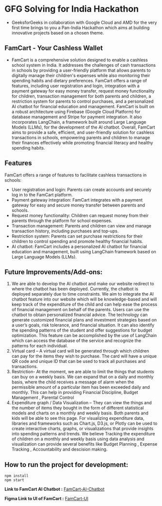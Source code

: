 # GFG Solving for India Hackathon
- GeeksforGeeks in collaboration with Google Cloud and AMD for the very first time brings to you a Pan-India Hackathon which aims at building innovative projects based on a chosen theme.

## FamCart - Your Cashless Wallet

- FamCart is a comprehensive solution designed to enable a cashless school system in India. It addresses the challenges of cash transactions in schools by providing a user-friendly platform that allows parents to digitally manage their children's expenses while also monitoring their spending habits and dietary preferences. FamCart offers a range of features, including user registration and login, integration with a payment gateway for easy money transfer, request money functionality for children, transaction management for both parents and children, a restriction system for parents to control purchases, and a personalized AI chatbot for financial education and management. FamCart is built on a robust architecture using Firebase (Google Cloud Platform) for database management and Stripe for payment integration. It also incorporates LangChain, a framework built around Large Language Models (LLMs), for the development of the AI chatbot. Overall, FamCart aims to provide a safe, efficient, and user-friendly solution for cashless transactions in schools, empowering parents and children to manage their finances effectively while promoting financial literacy and healthy spending habits.

## Features
FamCart offers a range of features to facilitate cashless transactions in schools:

- User registration and login: Parents can create accounts and securely log in to the FamCart platform.
- Payment gateway integration: FamCart integrates with a payment gateway for easy and secure money transfer between parents and schools.
- Request money functionality: Children can request money from their parents through the platform for school expenses.
- Transaction management: Parents and children can view and manage transaction history, including purchases and top-ups.
- Restriction system: Parents can set purchase restrictions for their children to control spending and promote healthy financial habits.
- AI chatbot: FamCart includes a personalized AI chatbot for financial education and management, built using LangChain framework based on Large Language Models (LLMs).

## Future Improvements/Add-ons:
1. We are able to develop the AI chatbot and make our website redirect to where the chatbot has been deployed. Currently, the chatbot is deployed separately due to time constraints. We aim to integrate the AI chatbot feature into our website which will be knowledge-based and will keep track of the expenditure of the child and can help ease the process of financial management on behalf of the parents. Users can use the chatbot to obtain personalized financial advice. The technology can generate customized financial plans and investment strategies based on a user’s goals, risk tolerance, and financial situation. It can also identify the spending patterns of the student and offer suggestions for budget optimization. This feature can be accomplished by the use of LangChain which can access the database of the service and recognize the patterns for each individual.
2. Virtual card – A virtual card will be generated through which children can pay for the items they wish to purchase. The card will have a unique QR code and unique ID that can be used to track all purchases and transactions.
3. Restriction- At the moment, we are able to limit the things that students can buy on a weekly basis. We can expand that on a daily and monthly basis, where the child receives a message of alarm when the permissible amount of a particular item has been exceeded daily and monthly. This can help in providing Financial Discipline, Budget Management , Parental Control
4. Expenditure graph / Data Visualization – They can view the things and the number of items they bought in the form of different statistical models and charts on a monthly and weekly basis. Both parents and kids will be able to see this page. For visualizing expenditure data, libraries and frameworks such as Chart.js, D3.js, or Plotly can be used to create interactive charts, graphs, or visualizations that provide insights into spending patterns and trends. We believe Tracking the expenditure of children on a monthly and weekly basis using data analysis and visualization can provide several benefits like Budget Planning , Expense Tracking , Accountability and descision making.

## How to run the project for development:
```
npm install
npm start
```

**Link to FamCart AI Chatbot :** 
[FamCart-AI-Chatbot](https://github.com/AbhishekRP2002/FamCart-AI-Chatbot)

**Figma Link to UI of FamCart :** 
[FamCart-UI](https://www.figma.com/file/XrmXeMnmdaPu5B8Ad9lqSH/E-commerce-web-site-(Community)?node-id=179-12&t=SJAJMSXRJrDocWHw-0)
